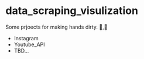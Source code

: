 # data_scraping_visulization
Some prjoects for making hands dirty. :running:,:muscle:

- Instagram
- Youtube_API
- TBD...

